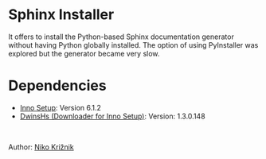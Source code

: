 # Sphinx Installer
It offers to install the Python-based Sphinx documentation generator without having Python globally installed.
The option of using PyInstaller was explored but the generator became very slow.

# Dependencies
- [Inno Setup](https://jrsoftware.org/isinfo.php): Version 6.1.2
- [DwinsHs (Downloader for Inno Setup)](https://www.han-soft.com/dwinshs.php): Version: 1.3.0.148

<br>

Author: [Niko Križnik](https://www.linkedin.com/in/niko-kri%C5%BEnik-711a2914b/)
